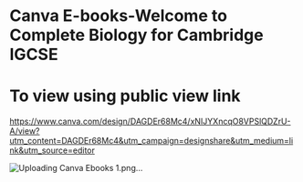 # Canva E-books-Welcome to Complete Biology for Cambridge IGCSE

# To view using public view link 
https://www.canva.com/design/DAGDEr68Mc4/xNIJYXncqO8VPSlQDZrU-A/view?utm_content=DAGDEr68Mc4&utm_campaign=designshare&utm_medium=link&utm_source=editor

![Uploading Canva Ebooks 1.png…]()
